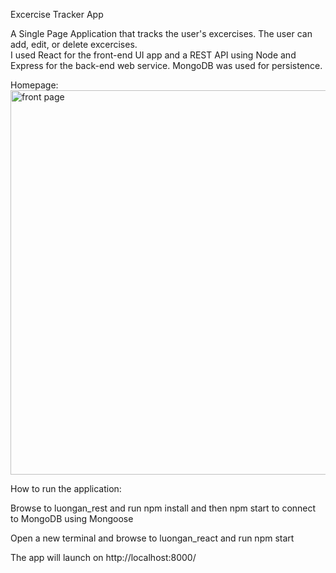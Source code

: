 Excercise Tracker App

A Single Page Application that tracks the user's excercises.  The user can add, edit, or delete excercises.  
I used React for the front-end UI app and a REST API using Node and Express for the back-end web service.  MongoDB was used for persistence.


Homepage:
<img width="615" alt="front page" src="https://user-images.githubusercontent.com/53350691/157161053-e22f99f0-a83b-4a18-82ed-c7e8202cb190.PNG">


How to run the application:

Browse to luongan_rest and run npm install and then npm start to connect to MongoDB using Mongoose

Open a new terminal and browse to luongan_react and run npm start

The app will launch on http://localhost:8000/
